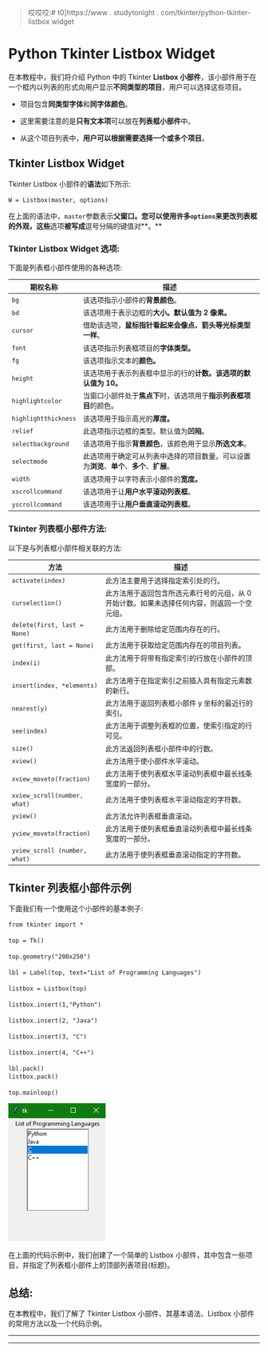 > 哎哎哎:# t0]https://www . studytonight . com/tkinter/python-tkinter-listbox widget


# Python Tkinter Listbox Widget

在本教程中，我们将介绍 Python 中的 Tkinter **Listbox 小部件**，该小部件用于在一个框内以列表的形式向用户显示**不同类型的项目**，用户可以选择这些项目。

*   项目包含**同类型字体**和**同字体颜色**。

*   这里需要注意的是**只有文本项**可以放在**列表框小部件**中。

*   从这个项目列表中，**用户可以根据需要选择一个或多个项目**。

## Tkinter Listbox Widget

Tkinter Listbox 小部件的**语法**如下所示:

```
W = Listbox(master, options) 
```

在上面的语法中，`master`参数表示**父窗口。**您可以使用许多`options`来更改列表框的**外观，这些**选项**被写成**逗号分隔的键值对**。**

### Tkinter Listbox Widget 选项:

下面是列表框小部件使用的各种选项:

| 期权名称 | 描述 |
| --- | --- |
| `bg` | 该选项指示小部件的**背景颜色**。 |
| `bd` | 该选项用于表示边框的**大小。默认值为 2 像素。** |
| `cursor` | 借助该选项，**鼠标指针看起来会像点、箭头等光标类型一样**。 |
| `font` | 该选项指示列表框项目的**字体类型。** |
| `fg` | 该选项指示文本的**颜色。** |
| `height` | 该选项用于表示列表框中显示的行的**计数。该选项的默认值为 10。** |
| `highlightcolor` | 当窗口小部件处于**焦点下**时，该选项用于**指示列表框项目**的颜色。 |
| `highlightthickness` | 该选项用于指示高光的**厚度。** |
| `relief` | 此选项指示边框的类型。默认值为**凹陷**。 |
| `selectbackground` | 该选项用于指示**背景颜色**，该颜色用于显示**所选文本**。 |
| `selectmode` | 此选项用于确定可从列表中选择的项目数量。可以设置为**浏览**、**单个**、**多个**、**扩展**。 |
| `width` | 该选项用于以字符表示小部件的**宽度。** |
| `xscrollcommand` | 该选项用于让**用户水平滚动列表框**。 |
| `yscrollcommand` | 该选项用于让**用户垂直滚动列表框**。 |

### Tkinter 列表框小部件方法:

以下是与列表框小部件相关联的方法:

| 方法 | 描述 |
| --- | --- |
| `activate(index)` | 此方法主要用于选择指定索引处的行。 |
| `curselection()` | 此方法用于返回包含所选元素行号的元组，从 0 开始计数。如果未选择任何内容，则返回一个空元组。 |
| `delete(first, last = None)` | 此方法用于删除给定范围内存在的行。 |
| `get(first, last = None)` | 此方法用于获取给定范围内存在的项目列表。 |
| `index(i)` | 此方法用于将带有指定索引的行放在小部件的顶部。 |
| `insert(index, *elements)` | 此方法用于在指定索引之前插入具有指定元素数的新行。 |
| `nearest(y)` | 此方法用于返回列表框小部件 y 坐标的最近行的索引。 |
| `see(index)` | 此方法用于调整列表框的位置，使索引指定的行可见。 |
| `size()` | 此方法返回列表框小部件中的行数。 |
| `xview()` | 此方法用于使小部件水平滚动。 |
| `xview_moveto(fraction)` | 此方法用于使列表框水平滚动列表框中最长线条宽度的一部分。 |
| `xview_scroll(number, what)` | 此方法用于使列表框水平滚动指定的字符数。 |
| `yview()` | 此方法允许列表框垂直滚动。 |
| `yview_moveto(fraction)` | 此方法用于使列表框垂直滚动列表框中最长线条宽度的一部分。 |
| `yview_scroll (number, what)` | 此方法用于使列表框垂直滚动指定的字符数。 |

## Tkinter 列表框小部件示例

下面我们有一个使用这个小部件的基本例子:

```
from tkinter import *

top = Tk()

top.geometry("200x250")

lbl = Label(top, text="List of Programming Languages")

listbox = Listbox(top)

listbox.insert(1,"Python")

listbox.insert(2, "Java")

listbox.insert(3, "C")

listbox.insert(4, "C++")

lbl.pack()
listbox.pack()

top.mainloop() 
```

![](img/5113a18fa6be30bd0875e40962ec871f.png)

在上面的代码示例中，我们创建了一个简单的 Listbox 小部件，其中包含一些项目，并指定了列表框小部件上的顶部列表项目(标题)。

## 总结:

在本教程中，我们了解了 Tkinter Listbox 小部件、其基本语法、Listbox 小部件的常用方法以及一个代码示例。

* * *

* * *